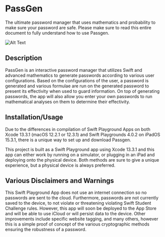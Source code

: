 #  PassGen

The ultimate password manager that uses mathematics and probability to make sure your password are safe. Please make sure to read this entire document to fully understand how to use Passgen.

![Alt Text](./PassGen-Demo.gif)

## Description

PassGen is an interactive password manager that utilizes Swift and advanced mathematics to generate passwords according to various user configurations. Based on the configurations of the user, a password is generated and various formulae are run on the generated password to present its effectivity when used to guard information. On top of generating passwords, the app will also allow you enter your own passwords to run mathematical analyses on them to determine their effectivity. 

## Installation/Usage

Due to the differences in compilation of Swift Playground Apps on both Xcode 13.3.1 (macOS 12.2.1 or 12.3.1) and Swift Playgrounds 4.0.2 on iPadOS 15.3.1, there is a unique way to set up and download Passgen.

This project is built as a Swift Playground app using Xcode 13.3.1 and this app can either work by running on a simulator, or plugging in an iPad and deploying onto the physical device. Both methods are sure to give a unique experience, but a physical device is always preferred.

## Various Disclaimers and Warnings

This Swift Playground App does not use an internet connection so no passwords are sent to the cloud. Furthermore, passwords are not currently saved to the device, to not violate or threatening violating Swift Student Challenge rules. However, this app will soon be deployed to the App Store and will be able to use iCloud or will persist data to the device. Other improvements include specific website tagging, and many others, however this is a simple proof of concept of the various cryptographic methods ensuring the robustness of a password.
